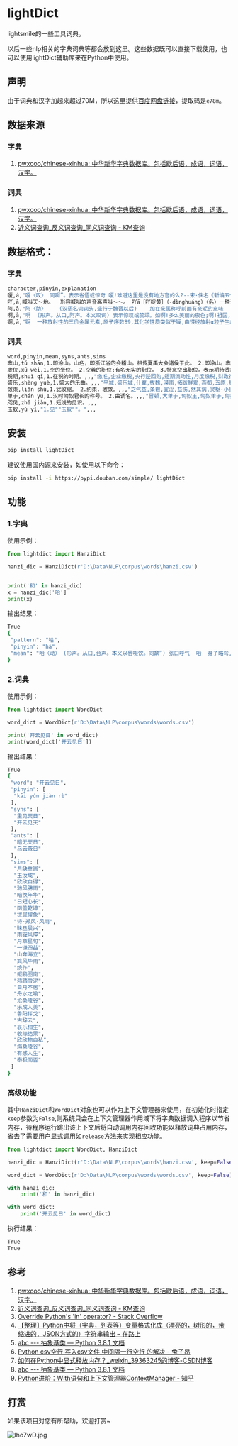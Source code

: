 # lightDict
lightsmile的一些工具词典。

以后一些nlp相关的字典词典等都会放到这里。这些数据既可以直接下载使用，也可以使用lightDict辅助库来在Python中使用。

## 声明

由于词典和汉字加起来超过70M，所以这里提供[百度网盘链接](https://pan.baidu.com/s/1ZpDZKiLyD7HVIvCoOirRCg)，提取码是`e78m`。

## 数据来源

### 字典

1. [pwxcoo/chinese-xinhua: 中华新华字典数据库。包括歇后语，成语，词语，汉字。](https://github.com/pwxcoo/chinese-xinhua)

### 词典

1. [pwxcoo/chinese-xinhua: 中华新华字典数据库。包括歇后语，成语，词语，汉字。](https://github.com/pwxcoo/chinese-xinhua)
2. [近义词查询_反义词查询_同义词查询 - KM查询](https://kmcha.com/similar)

## 数据格式：

### 字典

```bash
character,pinyin,explanation
嗄,á,"嗄〈叹〉 同啊”。表示省悟或惊奇 嗄!难道这里是没有地方官的么?--宋·佚名《新编五代史平话》 嗄á叹词。在句首，〈表〉疑问或反问～，这是什么？～，你想干什么？""嗄""另见shà㈠。 嗄shà ⒈声音嘶哑～声。 嗄a 1.助词。表示强调﹑肯定或辩解。 2.助词。方言。表示疑问或反诘。 嗄xià 1.见""嗄饭""。 2.见""嗄程""。"
吖,ā,喊叫天～地。  形容喊叫的声音高声叫～～。 吖ā［吖啶黄］（-dìnghuáng）〈名〉一种注射剂。  ────────────────—    吖yā 1.呼;喊。
阿,ā,"阿〈助〉    (汉语名词词头,盛行于魏晋以后)    加在亲属称呼前面有亲昵的意味    阿姊闻妹来。--《乐府诗集·木兰诗》    府吏得闻之,堂上启阿母。--《玉台新咏·古诗为焦仲卿妻作》。　    又如阿爷(又作阿耶”。称父亲);阿翁(称祖父;称父亲;妇女称丈夫之父);阿嫂(对朋友之妻的称呼);阿叔(对丈夫之弟的称呼);阿家(又称阿姑”。妇人称丈夫的母亲);阿爹(称父亲;也尊称长者);阿父(称父亲;也称伯伯、叔叔,或作伯叔自称);阿伯(尊称年长的男子)    加于某些人的姓、名、小名、排行前用作称呼,往往带有一定的感情色彩或尊卑关系    阿女含泪答。--《玉台新咏·古诗为焦仲卿妻作》。    又如阿咸(侄子。晋朝阮籍的侄儿阮咸有才,后来遂用来称侄子);阿连(弟弟。南朝宋谢灵运的族弟惠连很有才,人们随谢灵运称之为阿连);阿杜(原指周盘龙的小妾杜氏,后为妾的别称);阿娇(汉武帝陈皇后的小名;泛指美丽的女子);阿蒙(三国时吴国名将吕蒙);阿瞒(三国曹操的小字)    阿ā    ⒈助词。用在称呼前～姨。～哥。～张。    ⒉［阿昌族］我国少数民族之 一。    阿 ē    ①凹曲处山～。    ②迎合；偏袒～谀。又见ā。    【阿弥陀佛】梵文的音译。佛经中西方极乐世界的教主。佛教寺庙中常与释迦、药师佛并供。佛教徒以之作为口头念诵的佛号，表示虔诚信仰。又意译作'无量寿佛'、'无量光佛'。    【阿房宫】秦代著名宫殿。遗址在西安市西阿房村。始建于前212年，规模极为宏大，'东西五里，南北千步'，全部工程至秦亡时犹未完成，故未正式命名，时人用其前殿所在地名而称之为阿房宫。秦亡后，被项羽焚毁。    【阿其所好】无原则地迎合别人的爱好。    【阿谀】为迎合别人，说好听的话。    阿ǎ 1.叹词。表示惊讶。    阿à 1.方言。副词。犹言可﹑是否。用在问句中，加强语气。    阿a 1.语气词。用在句首或句中。无义。 2.语气词。用在句末表示肯定﹑嘱咐﹑乞请等语气。 3.语气词◇作""啊""。用在句中稍作停顿，让人注意下面的话。"
啊,ā,"啊  (形声。从口,阿声。本义叹词) 表示惊叹或赞颂。如啊!多么美丽的夜色;啊!祖国,我为您歌唱 啊á叹词。在句首，〈表〉疑问或反问～，这是什么？～，你想干什么？ 啊ǎ叹词。在句首，〈表〉疑惑～，这东西质量可靠吗？ 啊ɑ助词。 ①在句尾，〈表〉惊奇、赞叹等语气，常因前面字音的不同，而有各种变音。也可用别的字来表示快来～（呀）！你们好～（哇）！大家加油干～（哪）！ ②用于列举事项之后米～、菜～、肉～，丰富极了。 啊à叹词。〈表〉应允、领悟或惊叹～，好吧，照你说的办！～，知道了！～，大鱼上钩了！ 啊ā叹词。在句首，〈表〉赞叹或惊奇～，太好了！～，太阳出来了！ 啊a 1.助词。用在句末表示感叹的语气。 2.助词。用在句末表示肯定﹑辩解﹑催促﹑嘱咐等语气。 3.助词。用在句末表示疑问的语气。 4.助词。用在句中表示停顿。 5.助词。用在列举的事项之后。"
锕,ā,"锕  一种放射性的三价金属元素,原子序数89,其化学性质类似于镧,由镤经放射α粒子生成,半衰期为22年,尤见于沥青铀矿中--元素符号ac 锕ā化学元素。符号ac。具有放射性。"
```

### 词典

```bash
word,pinyin,mean,syns,ants,sims
嵞山,tú shān,1.即涂山。山名，即浙江省的会稽山。相传夏禹大会诸侯于此。 2.即涂山。嵞山国，古国名，在今安徽省怀远县东南。,,,"余尝考,耦之,四书释地,夫赋,盖本于,非匹,舅者,余之生,文在兹,常季曰,乃古圣,以咎,详诸,张大之,鬼谷子·捭阖,宁谓,兹且,夫神者,淮南子?精神训,宋王禹,此舜,之莫能,抑又何,身之文,氏注,苟有志,释吾,兹名,赖其功,本此意"
虚位,xū wèi,1.空的坐位。 2.空着的职位;有名无实的职位。 3.特意空出职位。表示期待贤能。 4.空名号。,,,"旷量,转向手感,指向精准,电子助力,转向力度,转向精准,回正力,路感清晰,阻尼,路感,指向准确,转向灵敏,电动助力转向,刹车力度,顿挫感,液压助力,转向比,方向盘助力,回正力矩,电动助力,闯动,机械液压助力,变速箱换挡,油门灵敏,反馈力度,液压助力转向,悬挂偏硬,悬架调校,转向助力,高速过弯"
税期,shuì qī,1.征税的时期。,,,"缴准,企业缴税,央行逆回购,短期流动性,月度缴税,财政存款,到期资金,mlf到期,市场资金面,央行公开市场操作,重启逆回购,存准,法定存款准备金,回收流动性,半年末,mpa考核,净投放,逆回购,公开市场操作,跨月,净回笼,银行体系流动性,回笼货币,资金面,国库现金定存,资金利率,央票,资金面紧张,央行释放流动性,紧势"
盛乐,shèng yuè,1.盛大的乐曲。,,,"平城,盛乐城,什翼,拔魏,漠南,拓跋鲜卑,燕都,五原,和林格尔县,慕容俊,拓跋,晋阳,北燕,邺城,赫连勃勃,邺,代北,临潢府,鲜卑,代国,弹汗山,赫连昌,夏国,武川,鲜卑人,鲜卑拓跋,汉国,拓跋圭,河套,中京"
敛束,liǎn shù,1.犹收缩。 2.约束，收敛。,,,"之气益,条鬯,宜涩,益伤,然其病,灵枢·小针解,偏陂,然阴,已漓,挛拳,此皆得,阴燥,倒辄,殆谓,虚因,寓气,冥乎,故其功,恣用,呈逸,味辛则,浮而升,充悦,细而沉,深而留,然其势,褚法,太素.刺法,取其涩,正惟"
单于,chán yú,1.汉时匈奴君长的称号。 2.曲调名。,,,"冒顿,大单于,匈奴王,匈奴单于,匈奴,阏氏,右贤王,可汗,左贤王,匈奴人,日逐王,冒顿单于,突厥可汗,单于庭,头曼,军臣单于,鲜卑,呼韩邪,突厥,伊稚斜,东胡,月氏,轲比能,呼厨泉,左谷蠡王,郅支单于,启民可汗,鲜卑人,颉利,檀石槐"
咫见,zhǐ jiàn,1.短浅的见识。,,,
玉蚁,yù yǐ,"1.见""玉蚁""。",,,
```

## 安装

```bash
pip install lightDict
```
建议使用国内源来安装，如使用以下命令：

```bash
pip install -i https://pypi.douban.com/simple/ lightDict
```

## 功能


### 1.字典

使用示例：
```python
from lightdict import HanziDict

hanzi_dic = HanziDict(r'D:\Data\NLP\corpus\words\hanzi.csv')


print('和' in hanzi_dic)
x = hanzi_dic['哈']
print(x)
```

输出结果：

```bash
True
{
 "pattern": "哈",
 "pinyin": "hā",
 "mean": "哈〈动〉 (形声。从口,合声。本义以唇啜饮。同歃”) 张口呼气  哈  身子略弯,以此表示礼貌(不及鞠躬郑重)  哈　 口  臾儿、易牙,淄 渑之水合者,尝一哈水而甘苦知矣;故圣人之论贤也,见其一行而贤不肖分矣。--《淮南子·汜论训》 哈〈叹〉 --表示满意、惊喜或赞叹  哈〈象〉 笑声  黄檗哈哈大笑。--道原《景德传灯录》 哈 哈hā ⒈张口呼气～气。 ⒉ ⒊ ①含油食物，存放时久，起了变化的味道。 ②杀死（多见于元曲）。 ⒋ ⒌ ①我国少数民族之一。 ②哈萨克斯坦的主要民族。 哈hǎ ⒈姓。 ⒉ ⒊ 哈hà 哈hē 1.饮;喝。"
}
```

### 2.词典

使用示例：

```python
from lightdict import WordDict

word_dict = WordDict(r'D:\Data\NLP\corpus\words\words.csv')

print('开云见日' in word_dict)
print(word_dict['开云见日'])
```

输出结果：

```bash
True
{
 "word": "开云见日",
 "pinyin": [
  "kāi yún jiàn rì"
 ],
 "syns": [
  "重见天日",
  "开云见天"
 ],
 "ants": [
  "暗无天日",
  "乌云蔽日"
 ],
 "sims": [
  "月缺重圆",
  "玉汝成",
  "欣欣自得",
  "驰风骋雨",
  "暗换年华",
  "日短心长",
  "函盖乾坤",
  "拔犀擢象",
  "诗·郑风·风雨",
  "昧旦晨兴",
  "雨霾风障",
  "月章星句",
  "一谦四益",
  "山奔海立",
  "箕风毕雨",
  "焕作",
  "鲲鹏图南",
  "鸿踏雪泥",
  "日月不居",
  "舟水之喻",
  "沧桑陵谷",
  "乐成人美",
  "鲁阳挥戈",
  "古辞云",
  "哀乐相生",
  "收缘结果",
  "欣欣物自私",
  "海桑陵谷",
  "有感人生",
  "泰极而否"
 ]
}
```


### 高级功能
其中`HanziDict`和`WordDict`对象也可以作为上下文管理器来使用，在初始化时指定`keep`参数为`False`,则系统只会在上下文管理器作用域下将字典数据调入程序以节省内存，待程序运行跳出该上下文后将自动调用内存回收功能以释放词典占用内存，省去了需要用户显式调用如`release`方法来实现相应功能。

```python
from lightdict import WordDict, HanziDict

hanzi_dic = HanziDict(r'D:\Data\NLP\corpus\words\hanzi.csv', keep=False)

word_dict = WordDict(r'D:\Data\NLP\corpus\words\words.csv', keep=False)

with hanzi_dic:
    print('和' in hanzi_dic)

with word_dict:
    print('开云见日' in word_dict)
```

执行结果：

```bash
True
True
```

## 参考

1. [pwxcoo/chinese-xinhua: 中华新华字典数据库。包括歇后语，成语，词语，汉字。](https://github.com/pwxcoo/chinese-xinhua)
2. [近义词查询_反义词查询_同义词查询 - KM查询](https://kmcha.com/similar)
3. [Override Python's 'in' operator? - Stack Overflow](https://stackoverflow.com/questions/2217001/override-pythons-in-operator)
4. [【整理】Python中将（字典，列表等）变量格式化成（漂亮的，树形的，带缩进的，JSON方式的）字符串输出 – 在路上](https://www.crifan.com/format_dictionary_list_variable_into_prettified_tree_like_with_indent_json_string_then_output/)
5. [abc --- 抽象基类 — Python 3.8.1 文档](https://docs.python.org/zh-cn/3/library/abc.html)
6. [Python csv空行 写入csv文件 中间隔一行空行 的解决 - 兔子昂](https://www.tuziang.com/combat/714.html)
7. [如何在Python中显式释放内存？_weixin_39363245的博客-CSDN博客](https://blog.csdn.net/weixin_39363245/article/details/90136649)
8. [abc --- 抽象基类 — Python 3.8.1 文档](https://docs.python.org/zh-cn/3/library/abc.html)
9. [Python进阶：With语句和上下文管理器ContextManager - 知乎](https://zhuanlan.zhihu.com/p/24709718)

## 打赏

如果该项目对您有所帮助，欢迎打赏~

![lho7wD.jpg](https://s2.ax1x.com/2020/01/10/lho7wD.jpg)

